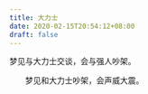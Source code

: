 ```yaml
---
title: 大力士
date: 2020-02-15T20:54:12+08:00
draft: false
---
```


梦见与大力士交谈，会与强人吵架。<br>

　　梦见和大力士吵架，会声威大震。<br>

